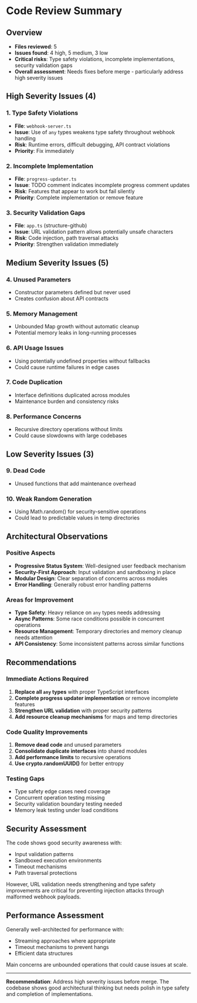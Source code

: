 # Code Review Summary

## Overview
- **Files reviewed**: 5
- **Issues found**: 4 high, 5 medium, 3 low
- **Critical risks**: Type safety violations, incomplete implementations, security validation gaps
- **Overall assessment**: Needs fixes before merge - particularly address high severity issues

## High Severity Issues (4)

### 1. Type Safety Violations
- **File**: `webhook-server.ts`
- **Issue**: Use of `any` types weakens type safety throughout webhook handling
- **Risk**: Runtime errors, difficult debugging, API contract violations
- **Priority**: Fix immediately

### 2. Incomplete Implementation 
- **File**: `progress-updater.ts`
- **Issue**: TODO comment indicates incomplete progress comment updates
- **Risk**: Features that appear to work but fail silently
- **Priority**: Complete implementation or remove feature

### 3. Security Validation Gaps
- **File**: `app.ts` (structure-github)
- **Issue**: URL validation pattern allows potentially unsafe characters
- **Risk**: Code injection, path traversal attacks
- **Priority**: Strengthen validation immediately

## Medium Severity Issues (5)

### 4. Unused Parameters
- Constructor parameters defined but never used
- Creates confusion about API contracts

### 5. Memory Management
- Unbounded Map growth without automatic cleanup
- Potential memory leaks in long-running processes

### 6. API Usage Issues
- Using potentially undefined properties without fallbacks
- Could cause runtime failures in edge cases

### 7. Code Duplication
- Interface definitions duplicated across modules
- Maintenance burden and consistency risks

### 8. Performance Concerns
- Recursive directory operations without limits
- Could cause slowdowns with large codebases

## Low Severity Issues (3)

### 9. Dead Code
- Unused functions that add maintenance overhead

### 10. Weak Random Generation  
- Using Math.random() for security-sensitive operations
- Could lead to predictable values in temp directories

## Architectural Observations

### Positive Aspects
- **Progressive Status System**: Well-designed user feedback mechanism
- **Security-First Approach**: Input validation and sandboxing in place
- **Modular Design**: Clear separation of concerns across modules
- **Error Handling**: Generally robust error handling patterns

### Areas for Improvement
- **Type Safety**: Heavy reliance on `any` types needs addressing
- **Async Patterns**: Some race conditions possible in concurrent operations
- **Resource Management**: Temporary directories and memory cleanup needs attention
- **API Consistency**: Some inconsistent patterns across similar functions

## Recommendations

### Immediate Actions Required
1. **Replace all `any` types** with proper TypeScript interfaces
2. **Complete progress updater implementation** or remove incomplete features
3. **Strengthen URL validation** with proper security patterns
4. **Add resource cleanup mechanisms** for maps and temp directories

### Code Quality Improvements
1. **Remove dead code** and unused parameters
2. **Consolidate duplicate interfaces** into shared modules  
3. **Add performance limits** to recursive operations
4. **Use crypto.randomUUID()** for better entropy

### Testing Gaps
- Type safety edge cases need coverage
- Concurrent operation testing missing
- Security validation boundary testing needed
- Memory leak testing under load conditions

## Security Assessment

The code shows good security awareness with:
- Input validation patterns
- Sandboxed execution environments  
- Timeout mechanisms
- Path traversal protections

However, URL validation needs strengthening and type safety improvements are critical for preventing injection attacks through malformed webhook payloads.

## Performance Assessment

Generally well-architected for performance with:
- Streaming approaches where appropriate
- Timeout mechanisms to prevent hangs
- Efficient data structures

Main concerns are unbounded operations that could cause issues at scale.

---

**Recommendation**: Address high severity issues before merge. The codebase shows good architectural thinking but needs polish in type safety and completion of implementations.
